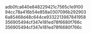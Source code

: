 adb0fca640e848229421c7565c1e9100
94cc78a416b54e858a0307096b292903
6a85468d48c644ce9332213987841958
356905494cf347e181ed78f6680f766c
356905494cf347e181ed78f6680f766c
